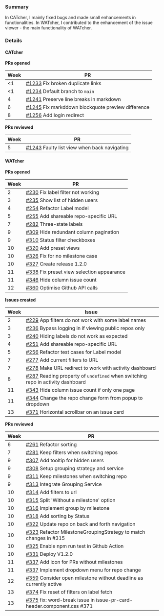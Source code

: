 ### Summary

In CATcher, I mainly fixed bugs and made small enhancements in functionalities. In WATcher, I contributed to the enhancement of the issue viewer - the main functionality of WATcher.

### Details

#### CATcher

**PRs opened**

| Week | PR |
|---|---|
| &lt;1 | [#1233](https://github.com/CATcher-org/CATcher/pull/1233) Fix broken duplicate links |
| &lt;1 | [#1234](https://github.com/CATcher-org/CATcher/pull/1234) Default branch to `main` |
| 4 | [#1241](https://github.com/CATcher-org/CATcher/pull/1241) Preserve line breaks in markdown |
| 6 | [#1245](https://github.com/CATcher-org/CATcher/pull/1245) Fix markddown blockquote preview difference |
| 8 | [#1256](https://github.com/CATcher-org/CATcher/pull/1256) Add login redirect |

**PRs reviewed**

| Week | PR |
|---|---|
| 5 | [#1243](https://github.com/CATcher-org/CATcher/pull/1243) Faulty list view when back navigating |

#### WATcher

**PRs opened**

| Week | PR |
|---|---|
| 2 | [#230](https://github.com/CATcher-org/WATcher/pull/230) Fix label filter not working |
| 3 | [#235](https://github.com/CATcher-org/WATcher/pull/235) Show list of hidden users |
| 4 | [#254](https://github.com/CATcher-org/WATcher/pull/254) Refactor Label model |
| 5 | [#255](https://github.com/CATcher-org/WATcher/pull/255) Add shareable repo-specific URL |
| 7 | [#282](https://github.com/CATcher-org/WATcher/pull/282) Three-state labels |
| 9 | [#309](https://github.com/CATcher-org/WATcher/pull/309) Hide redundant column pagination |
| 9 | [#310](https://github.com/CATcher-org/WATcher/pull/310) Status filter checkboxes |
| 10 | [#320](https://github.com/CATcher-org/WATcher/pull/320) Add preset views |
| 10 | [#326](https://github.com/CATcher-org/WATcher/pull/326) Fix for no milestone case |
| 10 | [#327](https://github.com/CATcher-org/WATcher/pull/327) Create release 1.2.0 |
| 11 | [#338](https://github.com/CATcher-org/WATcher/pull/338) Fix preset view selection appearance |
| 11 | [#346](https://github.com/CATcher-org/WATcher/pull/346) Hide column issue count |
| 12 | [#360](https://github.com/CATcher-org/WATcher/pull/360) Optimise Github API calls |

**Issues created**

| Week | Issue |
|---|---|
| 2 | [#229](https://github.com/CATcher-org/WATcher/issues/229) App filters do not work with some label names |
| 3 | [#236](https://github.com/CATcher-org/WATcher/issues/236) Bypass logging in if viewing public repos only |
| 3 | [#240](https://github.com/CATcher-org/WATcher/issues/240) Hiding labels do not work as expected |
| 4 | [#251](https://github.com/CATcher-org/WATcher/issues/251) Add shareable repo-specific URL |
| 5 | [#256](https://github.com/CATcher-org/WATcher/issues/256) Refactor test cases for Label model |
| 7 | [#277](https://github.com/CATcher-org/WATcher/issues/277) Add current filters to URL |
| 7 | [#278](https://github.com/CATcher-org/WATcher/issues/278) Make URL redirect to work with activity dashboard |
| 8 | [#287](https://github.com/CATcher-org/WATcher/issues/287) Reading property of `undefined` when switching repo in activity dashboard |
| 11 | [#343](https://github.com/CATcher-org/WATcher/issues/343) Hide column issue count if only one page |
| 11 | [#344](https://github.com/CATcher-org/WATcher/issues/344) Change the repo change form from popup to dropdown |
| 13 | [#371](https://github.com/CATcher-org/WATcher/issues/371) Horizontal scrollbar on an issue card |

**PRs reviewed**

| Week | PR |
|---|---|
| 6 | [#261](https://github.com/CATcher-org/WATcher/pull/261) Refactor sorting |
| 7 | [#281](https://github.com/CATcher-org/WATcher/pull/281) Keep filters when switching repos |
| 9 | [#307](https://github.com/CATcher-org/WATcher/pull/307) Add tooltip for hidden users |
| 9 | [#308](https://github.com/CATcher-org/WATcher/pull/308) Setup grouping strategy and service |
| 9 | [#311](https://github.com/CATcher-org/WATcher/pull/311) Keep milestones when switching repo |
| 9 | [#313](https://github.com/CATcher-org/WATcher/pull/313) Integrate Grouping Service |
| 10 | [#314](https://github.com/CATcher-org/WATcher/pull/314) Add filters to url |
| 10 | [#315](https://github.com/CATcher-org/WATcher/pull/315) Split 'Without a milestone' option |
| 10 | [#316](https://github.com/CATcher-org/WATcher/pull/316) Implement group by milestone |
| 10 | [#318](https://github.com/CATcher-org/WATcher/pull/318) Add sorting by Status |
| 10 | [#322](https://github.com/CATcher-org/WATcher/pull/322) Update repo on back and forth navigation |
| 10 | [#323](https://github.com/CATcher-org/WATcher/pull/323) Refactor MilestoneGroupingStrategy to match changes in #315 |
| 10 | [#325](https://github.com/CATcher-org/WATcher/pull/325) Enable npm run test in Github Action |
| 10 | [#331](https://github.com/CATcher-org/WATcher/pull/331) Deploy V1.2.0 |
| 11 | [#337](https://github.com/CATcher-org/WATcher/pull/337) Add icon for PRs without milestones |
| 11 | [#337](https://github.com/CATcher-org/WATcher/pull/347) Implement dropdown menu for repo change |
| 12 | [#359](https://github.com/CATcher-org/WATcher/pull/359) Consider open milestone without deadline as currently active |
| 13 | [#374](https://github.com/CATcher-org/WATcher/pull/374) Fix reset of filters on label fetch |
| 13 | [#375](https://github.com/CATcher-org/WATcher/pull/375) fix: word-break issue in issue-pr-card-header.component.css #371 |
